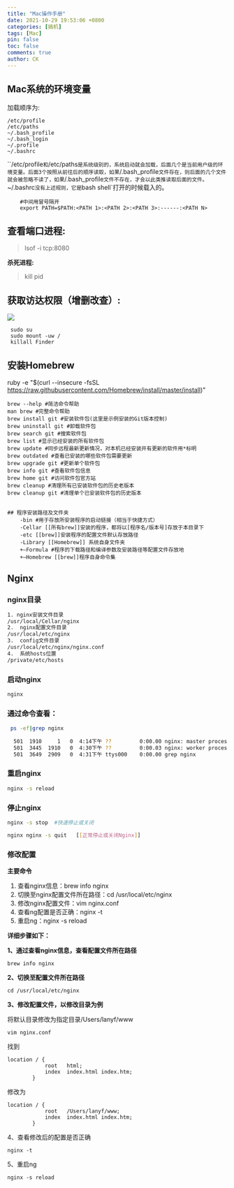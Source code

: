 ```yaml
---
title: "Mac操作手册"
date: 2021-10-29 19:53:06 +0800
categories: [搞机]
tags: [Mac]
pin: false
toc: false
comments: true
author: CK
---
```


## **Mac系统的环境变量**
加载顺序为:

	/etc/profile 		
	/etc/paths 
	~/.bash_profile 
	~/.bash_login 
	~/.profile 
	~/.bashrc

``/etc/profile`和`/etc/paths`是系统级别的，系统启动就会加载，后面几个是当前用户级的环境变量。后面3个按照从前往后的顺序读取，如果`/.bash_profile`文件存在，则后面的几个文件就会被忽略不读了，如果`/.bash_profile`文件不存在，才会以此类推读取后面的文件。`~/.bashrc`没有上述规则，它是`bash shell`打开的时候载入的。

``` shell
    #中间用冒号隔开
    export PATH=$PATH:<PATH 1>:<PATH 2>:<PATH 3>:------:<PATH N>
```

## **查看端口进程:**
> lsof -i tcp:8080

**杀死进程:**
> kill pid

## **获取访达权限（增删改查）:**

![ ](1.png)

``` shell
 sudo su
 sudo mount -uw /
 killall Finder
```


## 安装Homebrew
    
ruby -e "$(curl --insecure -fsSL  https://raw.githubusercontent.com/Homebrew/install/master/install)"
    

    brew --help #简洁命令帮助
    man brew #完整命令帮助
    brew install git #安装软件包(这里是示例安装的Git版本控制)
    brew uninstall git #卸载软件包
    brew search git #搜索软件包
    brew list #显示已经安装的所有软件包
    brew update #同步远程最新更新情况，对本机已经安装并有更新的软件用*标明
    brew outdated #查看已安装的哪些软件包需要更新
    brew upgrade git #更新单个软件包
    brew info git #查看软件包信息
    brew home git #访问软件包官方站
    brew cleanup #清理所有已安装软件包的历史老版本
    brew cleanup git #清理单个已安装软件包的历史版本
    
    
    ## 程序安装路径及文件夹
        -bin #用于存放所安装程序的启动链接（相当于快捷方式）
        -Cellar [[所有brew]]安装的程序，都将以[程序名/版本号]存放于本目录下
        -etc [[brew]]安装程序的配置文件默认存放路径
        -Library [[Homebrew]] 系统自身文件夹
        +–Formula #程序的下载路径和编译参数及安装路径等配置文件存放地
        +–Homebrew [[brew]]程序自身命令集

## Nginx 

### nginx目录

```bash
1. nginx安装文件目录
/usr/local/Cellar/nginx
2.  nginx配置文件目录
/usr/local/etc/nginx
3.  config文件目录
/usr/local/etc/nginx/nginx.conf
4.  系统hosts位置
/private/etc/hosts

```

### 启动nginx

```bash
nginx
```

### 通过命令查看：

```bash
 ps -ef|grep nginx
 
  501  1910     1   0  4:14下午 ??         0:00.00 nginx: master process nginx
  501  3445  1910   0  4:30下午 ??         0:00.03 nginx: worker process
  501  3649  2909   0  4:31下午 ttys000    0:00.00 grep nginx
```

### 重启nginx

```bash
nginx -s reload
```

### 停止nginx

```bash
nginx -s stop  #快速停止或关闭

nginx nginx -s quit   [[正常停止或关闭Nginx]]
```
### 修改配置

**主要命令**

1. 查看nginx信息：brew info nginx
2. 切换至nginx配置文件所在路径：cd /usr/local/etc/nginx
3. 修改nginx配置文件：vim nginx.conf
4. 查看ng配置是否正确：nginx -t
5. 重启ng：nginx -s reload

**详细步骤如下：**

**1、通过查看nginx信息，查看配置文件所在路径**

```
brew info nginx
```

**2、切换至配置文件所在路径**

```
cd /usr/local/etc/nginx
```

**3、修改配置文件，以修改目录为例**

将默认目录修改为指定目录/Users/lanyf/www

```
vim nginx.conf
```

找到

```
location / {
            root   html;
            index  index.html index.htm;
        }
```

修改为

```
location / {
            root   /Users/lanyf/www;
            index  index.html index.htm;
        }
```

4、查看修改后的配置是否正确

```
nginx -t
```

5、重启ng

```
nginx -s reload
```




